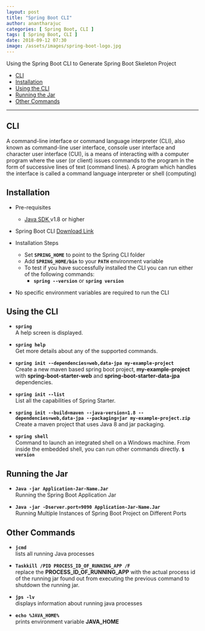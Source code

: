 ```yaml
---
layout: post
title: "Spring Boot CLI"
author: anantharajuc
categories: [ Spring Boot, CLI ]
tags: [ Spring Boot, CLI ]
date: 2018-09-12 07:30
image: /assets/images/spring-boot-logo.jpg
---
```


Using the Spring Boot CLI to Generate Spring Boot Skeleton Project


- [CLI](#cli)
- [Installation](#installation)
- [Using the CLI](#using-the-cli)
- [Running the Jar](#running-the-jar)
- [Other Commands](#other-commands)

---

## CLI

A command-line interface or command language interpreter (CLI), also known as command-line user interface, console user interface and character user interface (CUI), is a means of interacting with a computer program where the user (or client) issues commands to the program in the form of successive lines of text (command lines). A program which handles the interface is called a command language interpreter or shell (computing)

## Installation 

* 	Pre-requisites
    - [Java SDK ](https://www.java.com/en/) v1.8 or higher

* 	Spring Boot CLI [Download Link](https://docs.spring.io/spring-boot/docs/current/reference/html/getting-started-installing-spring-boot.html#getting-started-manual-cli-installation)
 
* 	Installation Steps

    - Set **`SPRING_HOME`** to point to the Spring CLI folder
    - Add **`SPRING_HOME/bin`** to your **`PATH`** environment variable
    - To test if you have successfully installed the CLI you can run either of the following commands: 
		-	**`spring --version`** or **`spring version`**

* 	No specific environment variables are required to run the CLI

## Using the CLI

*	**`spring`**  
A help screen is displayed.

*	**`spring help`**  
Get more details about any of the supported commands.

*	**`spring init --dependencies=web,data-jpa my-example-project`**  
Create a new maven based spring boot project, **my-example-project** with **spring-boot-starter-web** and **spring-boot-starter-data-jpa** dependencies.

*	**`spring init --list`**  
List all the capabilities of Spring Starter.

*	**`spring init --build=maven --java-version=1.8 --dependencies=web,data-jpa --packaging=jar my-example-project.zip`**  
Create a maven project that uses Java 8 and jar packaging.

*	**`spring shell`**  
Command to launch an integrated shell on a Windows machine. From inside the embedded shell, you can run other commands directly. **`$ version`**

## Running the Jar

*	**`Java -jar Application-Jar-Name.Jar`**  
Running the Spring Boot Application Jar

*	**`Java -jar -Dserver.port=9090 Application-Jar-Name.Jar`**  
Running Multiple Instances of Spring Boot Project on Different Ports

## Other Commands

*	**`jcmd`**  
lists all running Java processes

*	**`Taskkill /PID PROCESS_ID_OF_RUNNING_APP /F`**  
replace the **PROCESS_ID_OF_RUNNING_APP** with the actual process id of the running jar found out from executing the previous command to shutdown the running jar.

*	**`jps -lv`**    
displays information about running java processes

*	**`echo %JAVA_HOME%`**  
prints environment variable **JAVA_HOME**